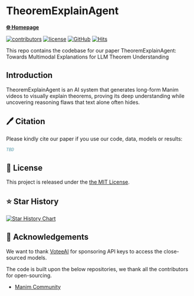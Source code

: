 # TheoremExplainAgent
<!--[![arXiv (Soon)](https://img.shields.io/badge/arXiv-2403.14468-b31b1b.svg)](https://arxiv.org/abs/2403.14468)-->

[**🌐 Homepage**](https://tiger-ai-lab.github.io/TheoremExplainAgent/)  

[![contributors](https://img.shields.io/github/contributors/TIGER-AI-Lab/TheoremExplainAgent)](https://github.com/TIGER-AI-Lab/TheoremExplainAgent/graphs/contributors)
[![license](https://img.shields.io/github/license/TIGER-AI-Lab/TheoremExplainAgent.svg)](https://github.com/TIGER-AI-Lab/TheoremExplainAgent/blob/main/LICENSE)
[![GitHub](https://img.shields.io/github/stars/TIGER-AI-Lab/TheoremExplainAgent?style=social)](https://github.com/TIGER-AI-Lab/TheoremExplainAgent)
[![Hits](https://hits.seeyoufarm.com/api/count/incr/badge.svg?url=https%3A%2F%2Fgithub.com%2FTIGER-AI-Lab%2FTheoremExplainAgent&count_bg=%23C83DB9&title_bg=%23555555&icon=&icon_color=%23E7E7E7&title=visitors&edge_flat=false)](https://hits.seeyoufarm.com)

This repo contains the codebase for our paper TheoremExplainAgent: Towards Multimodal Explanations for LLM Theorem Understanding

## Introduction
TheoremExplainAgent is an AI system that generates long-form Manim videos to visually explain theorems, proving its deep understanding while uncovering reasoning flaws that text alone often hides.


## 🖊️ Citation

Please kindly cite our paper if you use our code, data, models or results:
```bibtex
TBD
```

## 🎫 License

This project is released under the [the MIT License](LICENSE).

## ⭐ Star History

[![Star History Chart](https://api.star-history.com/svg?repos=TIGER-AI-Lab/TheoremExplainAgent&type=Date)](https://star-history.com/#TIGER-AI-Lab/TheoremExplainAgent&Date)

## 💞 Acknowledgements

We want to thank [VoteeAI](https://votee.ai/) for sponsoring API keys to access the close-sourced models.

The code is built upon the below repositories, we thank all the contributors for open-sourcing.
* [Manim Community](https://www.manim.community/)
